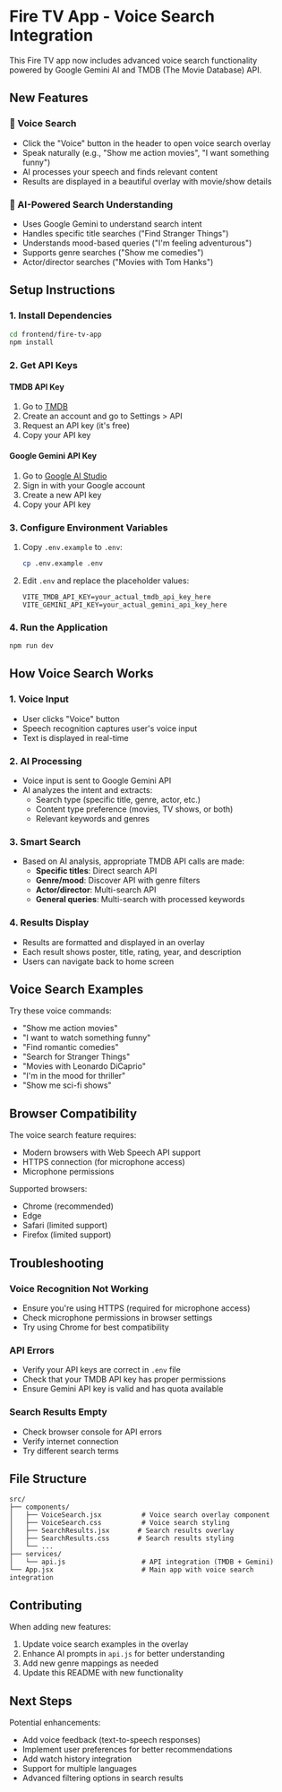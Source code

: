 # Fire TV App - Voice Search Integration

This Fire TV app now includes advanced voice search functionality powered by Google Gemini AI and TMDB (The Movie Database) API.

## New Features

### 🎤 Voice Search
- Click the "Voice" button in the header to open voice search overlay
- Speak naturally (e.g., "Show me action movies", "I want something funny")
- AI processes your speech and finds relevant content
- Results are displayed in a beautiful overlay with movie/show details

### 🧠 AI-Powered Search Understanding
- Uses Google Gemini to understand search intent
- Handles specific title searches ("Find Stranger Things")
- Understands mood-based queries ("I'm feeling adventurous")
- Supports genre searches ("Show me comedies")
- Actor/director searches ("Movies with Tom Hanks")

## Setup Instructions

### 1. Install Dependencies
```bash
cd frontend/fire-tv-app
npm install
```

### 2. Get API Keys

#### TMDB API Key
1. Go to [TMDB](https://www.themoviedb.org/)
2. Create an account and go to Settings > API
3. Request an API key (it's free)
4. Copy your API key

#### Google Gemini API Key
1. Go to [Google AI Studio](https://aistudio.google.com/app/apikey)
2. Sign in with your Google account
3. Create a new API key
4. Copy your API key

### 3. Configure Environment Variables
1. Copy `.env.example` to `.env`:
   ```bash
   cp .env.example .env
   ```

2. Edit `.env` and replace the placeholder values:
   ```env
   VITE_TMDB_API_KEY=your_actual_tmdb_api_key_here
   VITE_GEMINI_API_KEY=your_actual_gemini_api_key_here
   ```

### 4. Run the Application
```bash
npm run dev
```

## How Voice Search Works

### 1. Voice Input
- User clicks "Voice" button
- Speech recognition captures user's voice input
- Text is displayed in real-time

### 2. AI Processing
- Voice input is sent to Google Gemini API
- AI analyzes the intent and extracts:
  - Search type (specific title, genre, actor, etc.)
  - Content type preference (movies, TV shows, or both)
  - Relevant keywords and genres

### 3. Smart Search
- Based on AI analysis, appropriate TMDB API calls are made:
  - **Specific titles**: Direct search API
  - **Genre/mood**: Discover API with genre filters
  - **Actor/director**: Multi-search API
  - **General queries**: Multi-search with processed keywords

### 4. Results Display
- Results are formatted and displayed in an overlay
- Each result shows poster, title, rating, year, and description
- Users can navigate back to home screen

## Voice Search Examples

Try these voice commands:
- "Show me action movies"
- "I want to watch something funny"
- "Find romantic comedies"
- "Search for Stranger Things"
- "Movies with Leonardo DiCaprio"
- "I'm in the mood for thriller"
- "Show me sci-fi shows"

## Browser Compatibility

The voice search feature requires:
- Modern browsers with Web Speech API support
- HTTPS connection (for microphone access)
- Microphone permissions

Supported browsers:
- Chrome (recommended)
- Edge
- Safari (limited support)
- Firefox (limited support)

## Troubleshooting

### Voice Recognition Not Working
- Ensure you're using HTTPS (required for microphone access)
- Check microphone permissions in browser settings
- Try using Chrome for best compatibility

### API Errors
- Verify your API keys are correct in `.env` file
- Check that your TMDB API key has proper permissions
- Ensure Gemini API key is valid and has quota available

### Search Results Empty
- Check browser console for API errors
- Verify internet connection
- Try different search terms

## File Structure

```
src/
├── components/
│   ├── VoiceSearch.jsx          # Voice search overlay component
│   ├── VoiceSearch.css          # Voice search styling
│   ├── SearchResults.jsx       # Search results overlay
│   ├── SearchResults.css       # Search results styling
│   └── ...
├── services/
│   └── api.js                   # API integration (TMDB + Gemini)
└── App.jsx                      # Main app with voice search integration
```

## Contributing

When adding new features:
1. Update voice search examples in the overlay
2. Enhance AI prompts in `api.js` for better understanding
3. Add new genre mappings as needed
4. Update this README with new functionality

## Next Steps

Potential enhancements:
- Add voice feedback (text-to-speech responses)
- Implement user preferences for better recommendations
- Add watch history integration
- Support for multiple languages
- Advanced filtering options in search results
